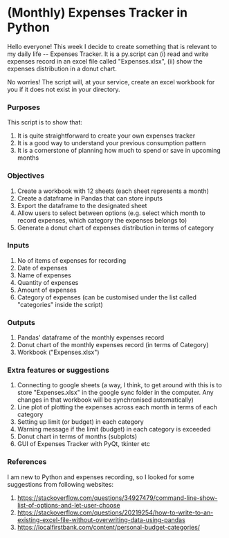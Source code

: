 # (Monthly) Expenses Tracker in Python

Hello everyone! This week I decide to create something that is relevant to my daily life -- Expenses Tracker. It is a py.script can (i) read and write expenses record in an excel file called "Expenses.xlsx", (ii) show the expenses distribution in a donut chart. 

No worries! The script will, at your service, create an excel workbook for you if it does not exist in your directory.

### Purposes
This script is to show that:
1. It is quite straightforward to create your own expenses tracker
1. It is a good way to understand your previous consumption pattern
1. It is a cornerstone of planning how much to spend or save in upcoming months

### Objectives
1. Create a workbook with 12 sheets (each sheet represents a month)
1. Create a dataframe in Pandas that can store inputs
1. Export the dataframe to the designated sheet
1. Allow users to select between options (e.g. select which month to record expenses, which category the expenses belongs to)
1. Generate a donut chart of expenses distribution in terms of category

### Inputs
1. No of items of expenses for recording
1. Date of expenses
1. Name of expenses
1. Quantity of expenses
1. Amount of expenses
1. Category of expenses (can be customised under the list called "categories" inside the script)

### Outputs
1. Pandas' dataframe of the monthly expenses record
1. Donut chart of the monthly expenses record (in terms of Category)
1. Workbook ("Expenses.xlsx")

### Extra features or suggestions
1. Connecting to google sheets (a way, I think, to get around with this is to store "Expenses.xlsx" in the google sync folder in the computer. Any changes in that workbook will be synchronised automatically)
1. Line plot of plotting the expenses across each month in terms of each category
1. Setting up limit (or budget) in each category
1. Warning message if the limit (budget) in each category is exceeded
1. Donut chart in terms of months (subplots)
1. GUI of Expenses Tracker with PyQt, tkinter etc

### References
I am new to Python and expenses recording, so I looked for some suggestions from following websites:
1. https://stackoverflow.com/questions/34927479/command-line-show-list-of-options-and-let-user-choose
1. https://stackoverflow.com/questions/20219254/how-to-write-to-an-existing-excel-file-without-overwriting-data-using-pandas
1. https://localfirstbank.com/content/personal-budget-categories/
